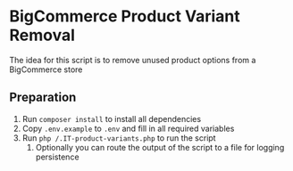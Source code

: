 # BigCommerce Product Variant Removal
The idea for this script is to remove unused product options from a BigCommerce store

## Preparation
1. Run `composer install` to install all dependencies
2. Copy `.env.example` to `.env` and fill in all required variables
3. Run `php /.IT-product-variants.php` to run the script
   1. Optionally you can route the output of the script to a file for logging persistence